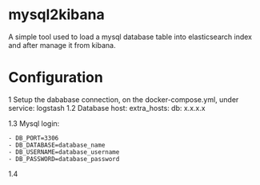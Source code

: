 # mysql2kibana

A simple tool used to load a mysql database table into elasticsearch index and after manage it from kibana.
# Configuration
1 Setup the dababase connection, on the docker-compose.yml, under service: logstash
1.2 Database host: 
    extra_hosts:
       db: x.x.x.x
       
1.3 Mysql login: 
    
    - DB_PORT=3306
    - DB_DATABASE=database_name
    - DB_USERNAME=database_username
    - DB_PASSWORD=database_password
    
1.4
